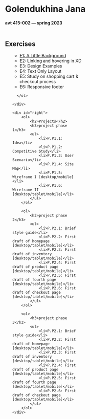 <html>
<head>
<meta charset="UTF-8">
<title>index</title>

<link href="css/mainhome.css" rel="stylesheet" type="text/css" media="screen">
	<style>
		#left{
			float: left;
			width: 50%;
            height: auto;
		}
		#right{
			float: right;
			 width: 50%;
            height: auto;
		}
	</style>
</head>
	
<body>
	<h1>Golendukhina Jana</h1>
<h4>avt 415-002 — spring 2023</h4>
	
<div id="left">
		<h2>Exercises</h2>
	<ol>
		<ul>
			<li><a href="https://xd.adobe.com/view/977d112c-94ca-42c4-b540-09a5f9faccce-c22e/">E1: A Little Background</a></li>
			<li>E2: Linking and hovering in XD</li>
			<li>E3: Design Examples</li>
			<li>E4: Text Only Layout</li>
			<li>E5: Study on shopping cart &amp; checkout process</li>
			<li>E6: Responsive footer</li>
	  </ul>
		
		
	  </ol>
	
	</div>
	
	<div id="right">
		<ol>
			<h2>Projects</h2>
			<h3>project phase 1</h3>
			<ul>
				<li>P.P1.1: Idea</li>
				<li>P.P1.2: Competitive Study</li>
				<li>P.P1.3: User Scenario</li>
				<li>P.P1.4: Site Map</li>
				<li>P.P1.5: Wireframe I [desktop/mobile]</li>
				<li>P.P1.6: Wireframe II [desktop/tablet/mobile]</li>
			</ul>
		</ol>
		
		<ol>
			<h3>project phase 2</h3>
			<ul>
				<li>P.P2.1: Brief style guide</li>
				<li>P.P2.2: First draft of homepage [desktop/tablet/mobile]</li>
				<li>P.P2.3: First draft of inventory [desktop/tablet/mobile]</li>
				<li>P.P2.4: First draft of product page [desktop/tablet/mobile]</li>
				<li>P.P2.5: First draft of fourth page [desktop/tablet/mobile]</li>
				<li>P.P2.6: First draft of checkout page [desktop/tablet/mobile]</li>
			</ul>
		</ol>
		
		<ol>
			<h3>project phase 3</h3>
			<ul>
				<li>P.P2.1: Brief style guide</li>
				<li>P.P2.2: First draft of homepage [desktop/tablet/mobile]</li>
				<li>P.P2.3: First draft of inventory [desktop/tablet/mobile]</li>
				<li>P.P2.4: First draft of product page [desktop/tablet/mobile]</li>
				<li>P.P2.5: First draft of fourth page [desktop/tablet/mobile]</li>
				<li>P.P2.6: First draft of checkout page [desktop/tablet/mobile]</li>
			</ul>
		</ol>
	</div>
	
	
</body>
</html>
